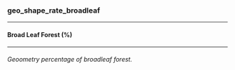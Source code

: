 ### geo_shape_rate_broadleaf



------
#### Broad Leaf Forest (%)



------
###### Geoometry percentage of broadleaf forest.